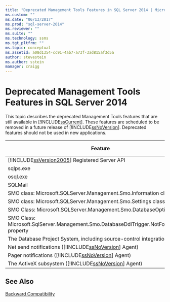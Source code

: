 ```yaml
---
title: "Deprecated Management Tools Features in SQL Server 2014 | Microsoft Docs"
ms.custom: ""
ms.date: "06/13/2017"
ms.prod: "sql-server-2014"
ms.reviewer: ""
ms.suite: ""
ms.technology: ssms
ms.tgt_pltfrm: ""
ms.topic: conceptual
ms.assetid: a08d1354-cc91-4ab7-a73f-3ad815af3d5a
author: stevestein
ms.author: sstein
manager: craigg
---
```

# Deprecated Management Tools Features in SQL Server 2014
  This topic describes the deprecated Management Tools features that are still available in [!INCLUDE[ssCurrent](../includes/sscurrent-md.md)]. These features are scheduled to be removed in a future release of [!INCLUDE[ssNoVersion](../includes/ssnoversion-md.md)]. Deprecated features should not be used in new applications.  
  
|Feature|Deprecation stage|  
|-------------|-----------------------|  
|[!INCLUDE[ssVersion2005](../includes/ssversion2005-md.md)] Registered Server API|Announcement|  
|sqlps.exe|Warning|  
|osql.exe|Warning|  
|SQLMail|Warning|  
|SMO class: Microsoft.SQLServer.Management.Smo.Information class|Announcement|  
|SMO class: Microsoft.SQLServer.Management.Smo.Settings class|Announcement|  
|SMO Class: Microsoft.SQLServer.Management.Smo.DatabaseOptions class|Announcement|  
|SMO Class: Microsoft.SqlServer.Management.Smo.DatabaseDdlTrigger.NotForReplication property|Announcement|  
|The Database Project System, including source-control integration, in SSMS|Announcement|  
|Net send notifications ([!INCLUDE[ssNoVersion](../includes/ssnoversion-md.md)] Agent)|Announcement|  
|Pager notifications ([!INCLUDE[ssNoVersion](../includes/ssnoversion-md.md)] Agent)|Announcement|  
|The ActiveX subsystem ([!INCLUDE[ssNoVersion](../includes/ssnoversion-md.md)] Agent)|Announcement|  
  
## See Also  
 [Backward Compatibility](../../2014/getting-started/backward-compatibility.md)  
  
  
